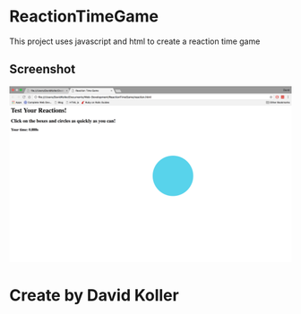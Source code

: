 ReactionTimeGame
=================================

This project uses javascript and html to create a reaction time game

## Screenshot
[![IMAGE ALT TEXT HERE](https://github.com/kolldavi/Web-Development/blob/master/ReactionTimeGame/ScreenShot.png?raw=true)](http://www.dkoller.com/Web-Development/ReactionTimeGame/reaction.html)

Create by David Koller
=======================
